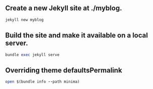 ## Create a new Jekyll site at ./myblog.
```ruby
jekyll new myblog
```

## Build the site and make it available on a local server.
```ruby
bundle exec jekyll serve
```

## Overriding theme defaultsPermalink
```ruby
open $(bundle info --path minima)
```